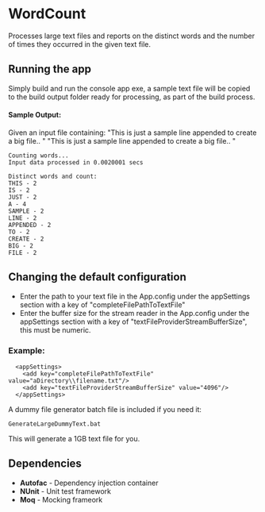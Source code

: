 # WordCount
Processes large text files and reports on the distinct words and the number of times they occurred in the given text file.
## Running the app
Simply build and run the console app exe, 
a sample text file will be copied to the build output folder ready for processing, as part of the build process.
#### Sample Output:
Given an input file containing:
    "This is just a sample line appended to create a big file.. "
    "This is just a sample line appended to create a big file.. "
```
Counting words...
Input data processed in 0.0020001 secs

Distinct words and count:
THIS - 2
IS - 2
JUST - 2
A - 4
SAMPLE - 2
LINE - 2
APPENDED - 2
TO - 2
CREATE - 2
BIG - 2
FILE - 2
```

## Changing the default configuration
 - Enter the path to your text file in the App.config under the appSettings section with a key of "completeFilePathToTextFile"
 - Enter the buffer size for the stream reader in the App.config under the appSettings section with a key of "textFileProviderStreamBufferSize", this must be numeric.

### Example:
```
  <appSettings>
    <add key="completeFilePathToTextFile" value="aDirectory\\filename.txt"/>
    <add key="textFileProviderStreamBufferSize" value="4096"/>
  </appSettings>
```

A dummy file generator batch file is included if you need it:

    GenerateLargeDummyText.bat

This will generate a 1GB text file for you.

## Dependencies
 - **Autofac** - Dependency injection container
 - **NUnit** - Unit test framework
 - **Moq** - Mocking frameork

